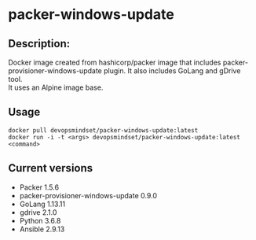 # packer-windows-update
## Description:
Docker image created from hashicorp/packer image that includes packer-provisioner-windows-update plugin. It also includes GoLang and gDrive tool.\
It uses an Alpine image base.
## Usage
````
docker pull devopsmindset/packer-windows-update:latest
docker run -i -t <args> devopsmindset/packer-windows-update:latest <command>
````
## Current versions
- Packer 1.5.6
- packer-provisioner-windows-update 0.9.0
- GoLang 1.13.11
- gdrive 2.1.0
- Python 3.6.8
- Ansible 2.9.13